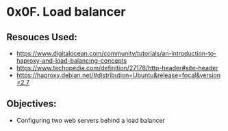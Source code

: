 # 0x0F. Load balancer
## Resouces Used:
- https://www.digitalocean.com/community/tutorials/an-introduction-to-haproxy-and-load-balancing-concepts
- https://www.techopedia.com/definition/27178/http-header#site-header
- https://haproxy.debian.net/#distribution=Ubuntu&release=focal&version=2.7

## Objectives:
- Configuring two web servers behind a load balancer
